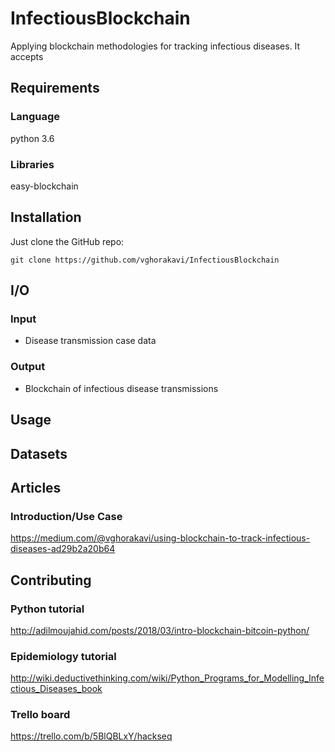 <!--
TODO:
    - What it does
    - What it takes
    - What it gives
-->

# InfectiousBlockchain

Applying blockchain methodologies for tracking infectious diseases. It accepts

## Requirements

### Language

python 3.6

### Libraries

easy-blockchain

## Installation

Just clone the GitHub repo:

```
git clone https://github.com/vghorakavi/InfectiousBlockchain
```

## I/O

<!-- TODO: more explicit detail for input/output -->

### Input

- Disease transmission case data

### Output

- Blockchain of infectious disease transmissions

## Usage

<!-- TODO: -->

## Datasets

<!-- TODO: -->

## Articles

### Introduction/Use Case

https://medium.com/@vghorakavi/using-blockchain-to-track-infectious-diseases-ad29b2a20b64

## Contributing

### Python tutorial

http://adilmoujahid.com/posts/2018/03/intro-blockchain-bitcoin-python/

### Epidemiology tutorial

http://wiki.deductivethinking.com/wiki/Python_Programs_for_Modelling_Infectious_Diseases_book

### Trello board

https://trello.com/b/5BlQBLxY/hackseq
